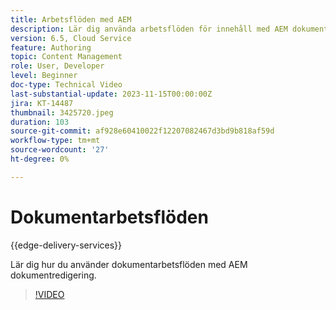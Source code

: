 ```yaml
---
title: Arbetsflöden med AEM
description: Lär dig använda arbetsflöden för innehåll med AEM dokumentredigering.
version: 6.5, Cloud Service
feature: Authoring
topic: Content Management
role: User, Developer
level: Beginner
doc-type: Technical Video
last-substantial-update: 2023-11-15T00:00:00Z
jira: KT-14487
thumbnail: 3425720.jpeg
duration: 103
source-git-commit: af928e60410022f12207082467d3bd9b818af59d
workflow-type: tm+mt
source-wordcount: '27'
ht-degree: 0%

---
```



# Dokumentarbetsflöden

{{edge-delivery-services}}

Lär dig hur du använder dokumentarbetsflöden med AEM dokumentredigering.

>[!VIDEO](https://video.tv.adobe.com/v/3425720/?learn=on)
